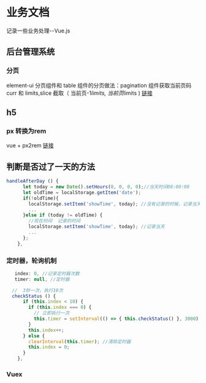 # 业务文档

记录一些业务处理--Vue.js

## 后台管理系统

### 分页

element-ui 分页组件和 table 组件的分页做法：pagination 组件获取当前页码 curr 和 limits,slice 截取（ 当前页-1*limits, 当前页*limits )
[链接](https://segmentfault.com/a/1190000020087100)

## h5

### px 转换为rem

vue + px2rem [链接](https://blog.csdn.net/weixin_43607164/article/details/100512220)

## 判断是否过了一天的方法

```js
handleAfterDay () {
      let today = new Date().setHours(0, 0, 0, 0);//当天时间00:00:00
      let oldTime = localStorage.getItem('date');
      if(!oldTime){
        localStorage.setItem('showTime', today); //没有记录的时候，记录当天时间
        ...  
      }else if (today != oldTime) {
        //现在时间  记录的时间
        localStorage.setItem('showTime', today); //记录当天
        ...
      };
    },
```
### 定时器，轮询机制
```js
   index: 0, //记录定时器次数
   timer: null, //定时器

  //  3秒一次，执行10次
  checkStatus () {
      if (this.index < 10) {
        if (this.index === 0) {
          // 立即执行一次
          this.timer = setInterval(() => { this.checkStatus() }, 3000) //开启
        }
        this.index++;
      } else {
        clearInterval(this.timer); //清除定时器
        this.index = 0; 
      }
    },
```

### Vuex